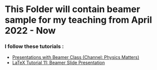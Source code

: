 # This Folder will contain beamer sample for my teaching from April 2022 - Now

### I follow these tutorials : 

- [Presentations with Beamer Class (Channel: Physics Matters)](https://www.youtube.com/watch?v=l4gwti6Py7A&list=PLLybgCU6QCGU2Hh8R3oCwZnVZry-ICY5R&index=10)
- [LaTeX Tutorial 11: Beamer Slide Presentation](https://www.youtube.com/watch?v=0fsWGg81RwU)
